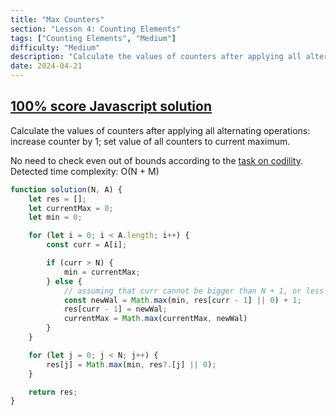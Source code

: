 ```yaml
---
title: "Max Counters"
section: "Lesson 4: Counting Elements"
tags: ["Counting Elements", "Medium"]
difficulty: "Medium"
description: "Calculate the values of counters after applying all alternating operations"
date: 2024-04-21
---
```


## [100% score Javascript solution](https://app.codility.com/demo/results/trainingAWZUTH-REX/)

Calculate the values of counters after applying all alternating operations: increase counter by 1; set value of all counters to current maximum.

No need to check even out of bounds according to the [task on codility](https://app.codility.com/programmers/lessons/4-counting_elements/max_counters/). Detected time complexity: O(N + M)


```javascript
function solution(N, A) {
    let res = [];
    let currentMax = 0;
    let min = 0;

    for (let i = 0; i < A.length; i++) {
        const curr = A[i];

        if (curr > N) {
            min = currentMax;
        } else {
            // assuming that curr cannot be bigger than N + 1, or less than 1, otherwise would need additional checks
            const newWal = Math.max(min, res[curr - 1] || 0) + 1;
            res[curr - 1] = newWal;
            currentMax = Math.max(currentMax, newWal)
        }
    }

    for (let j = 0; j < N; j++) {
        res[j] = Math.max(min, res?.[j] || 0);
    }

    return res;
}
```
